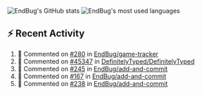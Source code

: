 ![EndBug's GitHub stats](https://github-readme-stats.vercel.app/api?username=endbug&show_icons=true&theme=dark)
![EndBug's most used languages](https://github-readme-stats.vercel.app/api/top-langs/?username=endbug&layout=compact&theme=dark)

## ⚡ Recent Activity

<!--START_SECTION:activity-->
1. 💬 Commented on [#280](https://github.com//EndBug/game-tracker/issues/280) in [EndBug/game-tracker](https://github.com//EndBug/game-tracker)
2. 💬 Commented on [#45347](https://github.com//DefinitelyTyped/DefinitelyTyped/issues/45347) in [DefinitelyTyped/DefinitelyTyped](https://github.com//DefinitelyTyped/DefinitelyTyped)
3. 💬 Commented on [#245](https://github.com//EndBug/add-and-commit/issues/245) in [EndBug/add-and-commit](https://github.com//EndBug/add-and-commit)
4. 💬 Commented on [#167](https://github.com//EndBug/add-and-commit/issues/167) in [EndBug/add-and-commit](https://github.com//EndBug/add-and-commit)
5. 💬 Commented on [#238](https://github.com//EndBug/add-and-commit/issues/238) in [EndBug/add-and-commit](https://github.com//EndBug/add-and-commit)
<!--END_SECTION:activity-->
